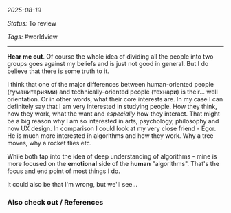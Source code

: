 *2025-08-19*

*Status:* To review

*Tags:* #worldview 

<hr>

**Hear me out**. Of course the whole idea of dividing all the people into two groups goes against my beliefs and is just not good in general. But I do believe that there is some truth to it.

I think that one of the major differences between human-oriented people (гуманитариями) and technically-oriented people (технари) is their... well orientation. Or in other words, what their core interests are. In my case I can definitely say that I am very interested in studying people. How they think, how they work, what the want and *especially* how they interact. That might be a big reason why I am so interested in arts, psychology, philosophy and now UX design. In comparison I could look at my very close friend - Egor. He is much more interested in algorithms and how they work. Why a tree moves, why a rocket flies etc. 

While both tap into the idea of deep understanding of algorithms - mine is more focused on the **emotional** side of the **human** "algorithms". That's the focus and end point of most things I do. 

It could also be that I'm wrong, but we'll see...

### Also check out / References